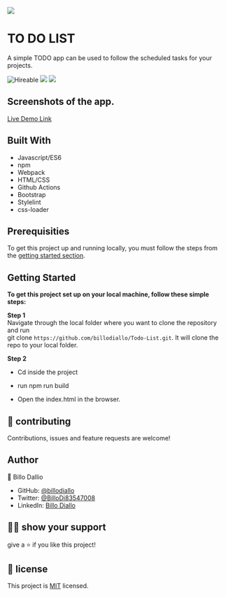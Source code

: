 ![](https://img.shields.io/badge/Microverse-blueviolet)

# TO DO LIST 

A simple TODO app can be used to follow the scheduled tasks for your projects.

![Hireable](https://img.shields.io/badge/Hireable-yes-success) ![](https://img.shields.io/badge/Mobile--responsive-yes-green) ![](https://img.shields.io/badge/-Microverse%20projects-blueviolet)


## Screenshots of the app.



[Live Demo Link]()

## Built With

- Javascript/ES6
- npm
- Webpack
- HTML/CSS
- Github Actions
- Bootstrap
- Stylelint
- css-loader

## Prerequisities

To get this project up and running locally, you must follow the steps from the [getting started section](#getting-started).

## Getting Started

**To get this project set up on your local machine, follow these simple steps:**

**Step 1**<br>
Navigate through the local folder where you want to clone the repository and run<br>
git clone `https://github.com/billodiallo/Todo-List.git`. It will clone the repo to your local folder.<br>

**Step 2**<br>
- Cd inside the project

- run npm run build

- Open the index.html in the browser.


## 🤝 contributing

Contributions, issues and feature requests are welcome!

## Author

👤 Billo Dallio

- GitHub: [@billodiallo](https://github.com/billodiallo)
- Twitter: [@BilloDi83547008](https://twitter.com/BilloDi83547008)
- LinkedIn: [Billo Diallo](https://www.linkedin.com/in/mabillodiallo/)

## 🙋‍♂ show your support

give a ⭐️ if you like this project!

## 📝 license



This project is [MIT](LICENSE) licensed.

